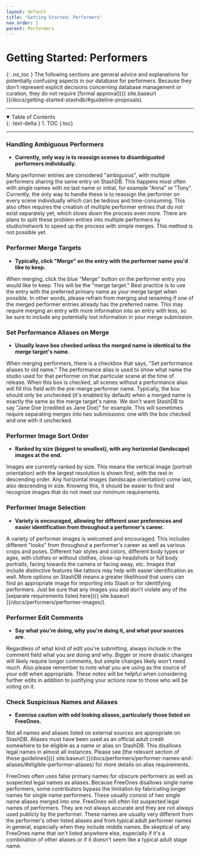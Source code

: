 ```yaml
---
layout: default
title: "Getting Started: Performers"
nav_order: 1
parent: Performers
---
```


# **Getting Started: Performers**
{: .no_toc }
The following sections are general advice and explanations for potentially confusing aspects in our database for performers. Because they don't represent explicit decisions concerning database management or curation, they do not require [formal approval]({{ site.baseurl }}/docs/getting-started-stashdb/#guideline-proposals).

***

<details open markdown="block">
  <summary>
    Table of Contents
  </summary>
  {: .text-delta }
1. TOC
{:toc}
</details>

***

### Handling Ambiguous Performers
- **Currently, only way is to reassign scenes to disambiguated performers individually.**

Many performer entries are considered "ambiguous", with multiple performers sharing the same entry on StashDB. This happens most often with single names with no last name or initial, for example "Anna" or "Tony". Currently, the only way to handle these is to reassign the performer on every scene individually which can be tedious and time-consuming. This also often requires the creation of multiple performer entries that do not exist separately yet, which slows down the process even more. There are plans to split these problem entries into multiple performers by studio/network to speed up the process with simple merges. This method is not possible yet.

### Performer Merge Targets
- **Typically, click "Merge" on the entry with the performer name you'd like to keep.**

When merging, click the blue "Merge" button on the performer entry you would like to keep. This will be the "merge target." Best practice is to use the entry with the preferred primary name as your merge target when possible. In other words, please refrain from merging and renaming if one of the merged performer entries already has the preferred name. This may require merging an entry with more information into an entry with less, so be sure to include any potentially lost information in your merge submission.

### Set Performance Aliases on Merge
- **Usually leave box checked unless the merged name is identical to the merge target's name.**

When merging performers, there is a checkbox that says, "Set performance aliases to old name." The performance alias is used to show what name the studio used for that performer on that particular scene at the time of release. When this box is checked, all scenes without a performance alias will fill this field with the pre-merge performer name. Typically, the box should only be unchecked (it's enabled by default) when a merged name is exactly the same as the merge target's name. We don't want StashDB to say "Jane Doe (credited as Jane Doe)" for example. This will sometimes require separating merges into two submissions: one with the box checked and one with it unchecked.

### Performer Image Sort Order
- **Ranked by size (biggest to smallest), with any horizontal (landscape) images at the end.**

Images are currently ranked by size. This means the vertical image (portrait orientation) with the largest resolution is shown first, with the rest in descending order. Any horizontal images (landscape orientation) come last, also descending in size. Knowing this, it should be easier to find and recognize images that do not meet our minimum requirements.

### Performer Image Selection
- **Variety is encouraged, allowing for different user preferences and easier identification from throughout a performer's career.**

A variety of performer images is welcomed and encouraged. This includes different "looks" from throughout a performer's career as well as various crops and poses. Different hair styles and colors, different body types or ages, with clothes or without clothes, close-up headshots or full body portraits, facing towards the camera or facing away, etc. Images that include distinctive features like tattoos may help with easier identification as well. More options on StashDB means a greater likelihood that users can find an appropriate image for importing into Stash or for identifying performers. Just be sure that any images you add don't violate any of the [separate requirements listed here]({{ site.baseurl }}/docs/performers/performer-images/).

### Performer Edit Comments
- **Say what you're doing, why you're doing it, and what your sources are.**

Regardless of what kind of edit you're submitting, always include in the comment field what you are doing and why. Bigger or more drastic changes will likely require longer comments, but simple changes likely won't need much. Also please remember to note what you are using as the source of your edit when appropriate. These notes will be helpful when considering further edits in addition to justifying your actions now to those who will be voting on it.

### Check Suspicious Names and Aliases
- **Exercise caution with odd looking aliases, particularly those listed on FreeOnes.**

Not all names and aliases listed on external sources are appropriate on StashDB. Aliases must have been used as an official adult credit somewhere to be eligible as a name or alias on StashDB. This disallows legal names in almost all instances. Please see [the relevant section of these guidelines]({{ site.baseurl }}/docs/performers/performer-names-and-aliases/#eligible-performer-aliases) for more details on alias requirements.

FreeOnes often uses false primary names for obscure performers as well as suspected legal names as aliases. Because FreeOnes disallows single name performers, some contributors bypass the limitation by fabricating longer names for single name performers. These usually consist of two single name aliases merged into one. FreeOnes will often list suspected legal names of performers. They are not always accurate and they are not always used publicly by the performer. These names are usually very different from the performer's other listed aliases and from typical adult performer names in general, especially when they include middle names. Be skeptical of any FreeOnes name that isn't listed anywhere else, especially if it's a combination of other aliases or if it doesn't seem like a typical adult stage name.